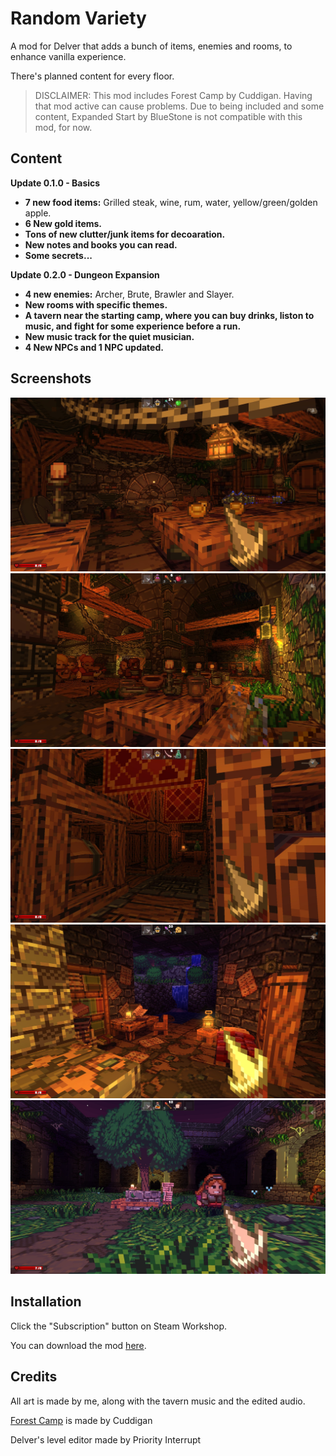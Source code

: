 # Random Variety

A mod for Delver that adds a bunch of items, enemies and rooms, to enhance vanilla experience.

There's planned content for every floor.

> DISCLAIMER: This mod includes Forest Camp by Cuddigan. Having that mod active can cause problems. Due to being included and some content, Expanded Start by BlueStone is not compatible with this mod, for now.

## Content

**Update 0.1.0 - Basics**
* **7 new food items:** Grilled steak, wine, rum, water, yellow/green/golden apple.
* **6 New gold items.** 
* **Tons of new clutter/junk items for decoaration.**
* **New notes and books you can read.**
* **Some secrets...**

**Update 0.2.0 - Dungeon Expansion**
* **4 new enemies:** Archer, Brute, Brawler and Slayer.
* **New rooms with specific themes.**
* **A tavern near the starting camp, where you can buy drinks, liston to music, and fight for some experience before a run.**
* **New music track for the quiet musician.**
* **4 New NPCs and 1 NPC updated.**

## Screenshots

![image](https://github.com/Jods-Its/Random_Variety/blob/main/IMG/20230216190030_1.jpg)
![image](https://github.com/Jods-Its/Random_Variety/blob/main/IMG/20230301131409_1.jpg)
![image](https://github.com/Jods-Its/Random_Variety/blob/main/IMG/20230301131616_1.jpg)
![image](https://github.com/Jods-Its/Random_Variety/blob/main/IMG/20230301131942_1.jpg)
![image](https://github.com/Jods-Its/Random_Variety/blob/main/IMG/20230302092642_1.jpg)

## Installation

Click the "Subscription" button on Steam Workshop.

You can download the mod [here](https://steamcommunity.com/sharedfiles/filedetails/?id=2940775849).

## Credits

All art is made by me, along with the tavern music and the edited audio.

[Forest Camp](https://steamcommunity.com/sharedfiles/filedetails/?id=1332316620&searchtext=forest+camp) is made by Cuddigan

Delver's level editor made by Priority Interrupt
